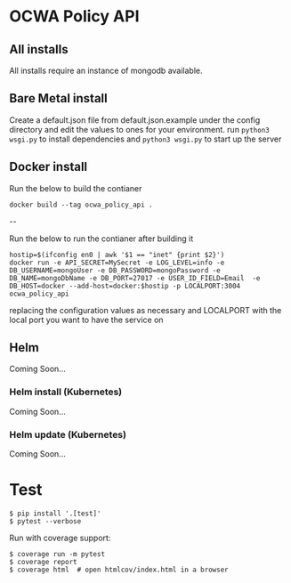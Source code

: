 # OCWA Policy API

## All installs
All installs require an instance of mongodb available.

## Bare Metal install
Create a default.json file from default.json.example under the config directory and edit the values to ones for your environment.
run `python3 wsgi.py` to install dependencies and `python3 wsgi.py` to start up the server

## Docker install
Run the below to build the contianer
```
docker build --tag ocwa_policy_api .
```
--

Run the below to run the contianer after building it
```
hostip=$(ifconfig en0 | awk '$1 == "inet" {print $2}')
docker run -e API_SECRET=MySecret -e LOG_LEVEL=info -e DB_USERNAME=mongoUser -e DB_PASSWORD=mongoPassword -e DB_NAME=mongoDbName -e DB_PORT=27017 -e USER_ID_FIELD=Email  -e DB_HOST=docker --add-host=docker:$hostip -p LOCALPORT:3004 ocwa_policy_api
``` 
replacing the configuration values as necessary and LOCALPORT with the local port you want to have the service on

## Helm
Coming Soon...

### Helm install (Kubernetes)
Coming Soon...

### Helm update (Kubernetes)
Coming Soon...

# Test

```
$ pip install '.[test]'
$ pytest --verbose
```

Run with coverage support:

```
$ coverage run -m pytest
$ coverage report
$ coverage html  # open htmlcov/index.html in a browser
```
